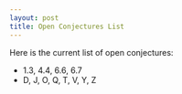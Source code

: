 ```yaml
---
layout: post
title: Open Conjectures List
---
```


Here is the current list of open conjectures:

  * 1.3, 4.4, 6.6, 6.7
  * D, J, O, Q, T, V, Y, Z
